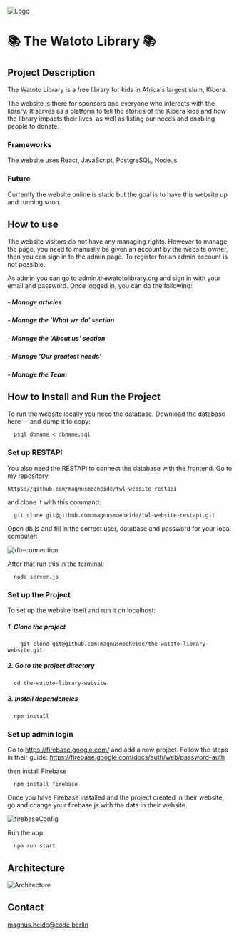 ![Logo](https://db3pap002files.storage.live.com/y4moJ8uYuiW93prDk4qndV0dTlQxvU6Hma_nPAoKJ8pHg6qtIJ_6rJUeP5amSWNZCKwRezteG3jrJrr4X36OsHV-u48_N_5Qv0t62Tn9CH1UFtNv6jT0QKGp-mYzM0yJ2KXzHkpuIBJxL6VUz9tT4-nIFBC-R8g5_rdXg42zp7qGryxNpg7to_8eO8m08qi0L1D?encodeFailures=1&width=600&height=600)

# 📚 The Watoto Library 📚

## Project Description

The Watoto Library is a free library for kids in Africa's largest slum, Kibera.

The website is there for sponsors and everyone who interacts with the library. It serves as a platform to tell the stories of the Kibera kids and how the library impacts their lives, as well as listing our needs and enabling people to donate.

### Frameworks

The website uses React, JavaScript, PostgreSQL, Node.js

### Future

Currently the website online is static but the goal is to have this website up and running soon.

## How to use

The website visitors do not have any managing rights. However to manage the page, you need to manually be given an account by the website owner, then you can sign in to the admin page. To register for an admin account is not possible.

As admin you can go to admin.thewatotolibrary.org and sign in with your email and password. Once logged in, you can do the following:

##### - Manage articles

##### - Manage the 'What we do' section

##### - Manage the 'About us' section

##### - Manage 'Our greatest needs'

##### - Manage the Team

## How to Install and Run the Project

To run the website locally you need the database.
Download the database here -- and dump it to copy:

      psql dbname < dbname.sql

### Set up RESTAPI

You also need the RESTAPI to connect the database with the frontend. Go to my repository:

    https://github.com/magnusmoeheide/twl-website-restapi

and clone it with this command:

      git clone git@github.com:magnusmoeheide/twl-website-restapi.git

Open db.js and fill in the correct user, database and password for your local computer:

![db-connection](https://ams02pap001files.storage.live.com/y4mfRqqr6gimlGmqf3g4WZw63NHQdvud2zGhtiQRJeimZomWlLTGT2g0XKLyCarTozMWaXTiGx4W0OUEsofR0xdPehyVTZwPp53ir6-SvSOl9rCYFD5CsuAEPMv7nYy4i37u-5ECA8gng3LrXgwvRZuMGC6kC6BXbK9whXQdwDxMf2KXx6r0Wlvb2uEFg-Eju57?encodeFailures=1&width=572&height=460)

After that run this in the terminal:

      node server.js

### Set up the Project

To set up the website itself and run it on localhost:

##### 1. Clone the project

        git clone git@github.com:magnusmoeheide/the-watoto-library-website.git

##### 2. Go to the project directory

      cd the-watoto-library-website

##### 3. Install dependencies

      npm install

### Set up admin login

Go to https://firebase.google.com/ and add a new project. Follow the steps in their guide: https://firebase.google.com/docs/auth/web/password-auth

then install Firebase

      npm install firebase

Once you have Firebase installed and the project created in their website, go and change your firebase.js with the data in their website.

![firebaseConfig](https://ams02pap001files.storage.live.com/y4mFnyIk7wnN-1JgrD0tTyXpcXq8-kgQgZKCFZk5gcLxBSbbx1_OyD-P2Nh8_UpfCRZJzT80o4seYrGV_Yjg80Kdv5iDvVuzecuQQ50eLvFM06xaHenwHtu0rTZNXukdOSZLeGkZK-C-MqJRa9XSZ883QgGJI1jYTMq3rZhrssXGrn9xojG9UIE3cqd4kvwIDR0?encodeFailures=1&width=930&height=404)

Run the app

      npm run start

## Architecture

![Architecture](https://ams02pap001files.storage.live.com/y4muIWB4iWzmejlzwTDyrovr--a3IKsnOJzgjaSQ6uk2lcUMVKTK0zjTRNiB5Prb0fSUJ12sst-LpK6zUxYiHtrmA2ZC9Z8pJPIfljhpxin4mTJc7LLuy4h6gXWZMwa7L1FLTJOlZAfSQkcFbLBqycBslR0Nzgj-0slS6YGRcu12R-lWJxL7m1zvR8DbZT0Jvkn?encodeFailures=1&width=1628&height=948)

## Contact

magnus.heide@code.berlin
